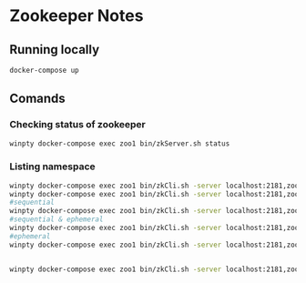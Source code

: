 # Zookeeper Notes

## Running locally 

```bash
docker-compose up
```

## Comands

### Checking status of zookeeper

```bash
winpty docker-compose exec zoo1 bin/zkServer.sh status
```

### Listing namespace

```bash
winpty docker-compose exec zoo1 bin/zkCli.sh -server localhost:2181,zoo2:2181,zoo3:2181 ls //
winpty docker-compose exec zoo1 bin/zkCli.sh -server localhost:2181,zoo2:2181,zoo3:2181 create //helloworld ""
#sequential
winpty docker-compose exec zoo1 bin/zkCli.sh -server localhost:2181,zoo2:2181,zoo3:2181 create -s //helloworld ""
#sequential & ephemeral
winpty docker-compose exec zoo1 bin/zkCli.sh -server localhost:2181,zoo2:2181,zoo3:2181 create -s -e //helloworld ""
#ephemeral
winpty docker-compose exec zoo1 bin/zkCli.sh -server localhost:2181,zoo2:2181,zoo3:2181 create -e //helloworld ""


winpty docker-compose exec zoo1 bin/zkCli.sh -server localhost:2181,zoo2:2181,zoo3:2181 delete -s //helloworld
```


